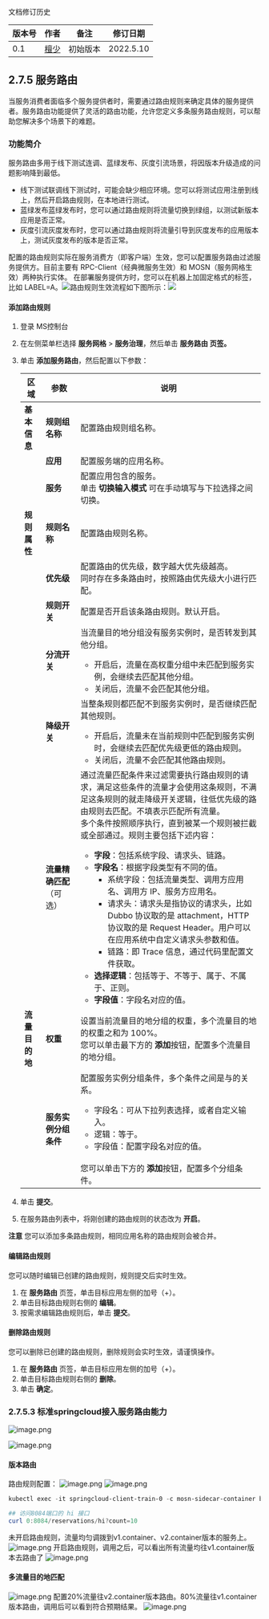 文档修订历史

| 版本号 | 作者                               | 备注     | 修订日期      |
|-----|----------------------------------| -------- |-----------|
| 0.1 | [檀少](https://github.com/Tanc010) | 初始版本 | 2022.5.10 |

<a name="LjFmL"></a>
## 2.7.5 服务路由
当服务消费者面临多个服务提供者时，需要通过路由规则来确定具体的服务提供者。服务路由功能提供了灵活的路由功能，允许您定义多条服务路由规则，可以帮助您解决多个场景下的难题。
### 功能简介
服务路由多用于线下测试连调、蓝绿发布、灰度引流场景，将因版本升级造成的问题影响降到最低。

- 线下测试联调线下测试时，可能会缺少相应环境。您可以将测试应用注册到线上，然后开启路由规则，在本地进行测试。
- 蓝绿发布蓝绿发布时，您可以通过路由规则将流量切换到绿组，以测试新版本应用是否正常。
- 灰度引流灰度发布时，您可以通过路由规则将流量引导到灰度发布的应用版本上，测试灰度发布的版本是否正常。

配置的路由规则实际在服务消费方（即客户端）生效，您可以配置服务路由过滤服务提供方。目前主要有 RPC-Client（经典微服务生效）和 MOSN（服务网格生效）两种执行实体。
在部署服务提供方时，您可以在机器上加固定格式的标签，比如 LABEL=A。![](./images/route-theory-1.png)路由规则生效流程如下图所示：![](./images/route-theory-2.png)
#### 添加路由规则

1. 登录 MS控制台
1. 在左侧菜单栏选择 **服务网格** > **服务治理**，然后单击 **服务路由 **页签**。**
1. 单击 **添加服务路由**，然后配置以下参数：
   
   | **区域** | **参数** | **说明** |
   | --- | --- | --- |
   | **基本信息** | **规则组名称** | 配置路由规则组名称。 |
   |  | **应用** | 配置服务端的应用名称。 |
   |  | **服务** | 配置应用包含的服务。<br>单击 **切换输入模式** 可在手动填写与下拉选择之间切换。 |
   | **规则属性** | **规则名称** | 配置路由规则名称。 |
   |  | **优先级** | 配置路由的优先级，数字越大优先级越高。<br>同时存在多条路由时，按照路由优先级大小进行匹配。 |
   |  | **规则开关** | 配置是否开启该条路由规则。默认开启。 |
   |  | **分流开关** | 当流量目的地分组没有服务实例时，是否转发到其他分组。<ul><li>开启后，流量在高权重分组中未匹配到服务实例，会继续去匹配其他分组。<li>关闭后，流量不会匹配其他分组。
      |  | **降级开关** | 当整条规则都匹配不到服务实例时，是否继续匹配其他规则。<ul><li>开启后，流量未在当前规则中匹配到服务实例时，会继续去匹配优先级更低的路由规则。<li>关闭后，流量不会匹配其他路由规则。
      |  | **流量精确匹配**（可选） | 通过流量匹配条件来过滤需要执行路由规则的请求，满足这些条件的流量才会使用这条规则，不满足这条规则的就走降级开关逻辑，往低优先级的路由规则去匹配。不填表示匹配所有流量。<br>多个条件按照顺序执行，直到被某一个规则被拦截或全部通过。规则主要包括下述内容：<ul><li>**字段**：包括系统字段、请求头、链路。<li>**字段名**：根据字段类型有不同的值。<ul><li>系统字段：包括流量类型、调用方应用名、调用方 IP、服务方应用名。 <li>请求头：请求头是指协议的请求头，比如 Dubbo 协议取的是 attachment，HTTP 协议取的是 Request Header。用户可以在应用系统中自定义请求头参数和值。 <li>链路：即 Trace 信息，通过代码里配置文件获取。</ul><li>**选择逻辑**：包括等于、不等于、属于、不属于、正则。<li>**字段值**：字段名对应的值。
      | **流量目的地** | **权重** | 设置当前流量目的地分组的权重，多个流量目的地的权重之和为 100%。<br>您可以单击最下方的 **添加**按钮，配置多个流量目的地分组。 |
      |  | **服务实例分组条件** | 配置服务实例分组条件，多个条件之间是与的关系。 <ul><li>字段名：可从下拉列表选择，或者自定义输入。 <li>逻辑：等于。 <li>字段值：配置字段名对应的值。</ul><br>您可以单击下方的 **添加**按钮，配置多个分组条件。 |

4. 单击 **提交**。
4. 在服务路由列表中，将刚创建的路由规则的状态改为 **开启**。

**注意**
您可以添加多条路由规则，相同应用名称的路由规则会被合并。
#### 编辑路由规则
您可以随时编辑已创建的路由规则，规则提交后实时生效。

1. 在 **服务路由** 页签，单击目标应用左侧的加号（+）。
1. 单击目标路由规则右侧的 **编辑**。
1. 按需求编辑路由规则后，单击 **提交**。
#### 删除路由规则
您可以删除已创建的路由规则，删除规则会实时生效，请谨慎操作。

1. 在 **服务路由** 页签，单击目标应用左侧的加号（+）。
1. 单击目标路由规则右侧的 **删除**。
1. 单击 **确定**。
### 2.7.5.3 标准springcloud接入服务路由能力
![image.png](./images/route-config-1.png)

![image.png](./images/route-config-2.png)
#### 版本路由
路由规则配置：
![image.png](./images/route-version.png)
![image.png](./images/route-version-2.png)
```powershell
kubectl exec -it springcloud-client-train-0 -c mosn-sidecar-container bash

## 访问8084端口的 hi 接口
curl 0:8084/reservations/hi?count=10
```
未开启路由规则，流量均匀调拨到v1.container、v2.container版本的服务上。
![image.png](./images/route-version-caller-1.png)
开启路由规则，调用之后，可以看出所有流量均往v1.container版本去路由了
![image.png](./images/route-version-caller-2.png)
#### 多流量目的地匹配
![image.png](./images/route-multi-destnation.png)
配置20%流量往v2.container版本路由。80%流量往v1.container版本路由，调用后可以看到符合预期结果。
![image.png](./images/route-multi-destnation-caller.png)
